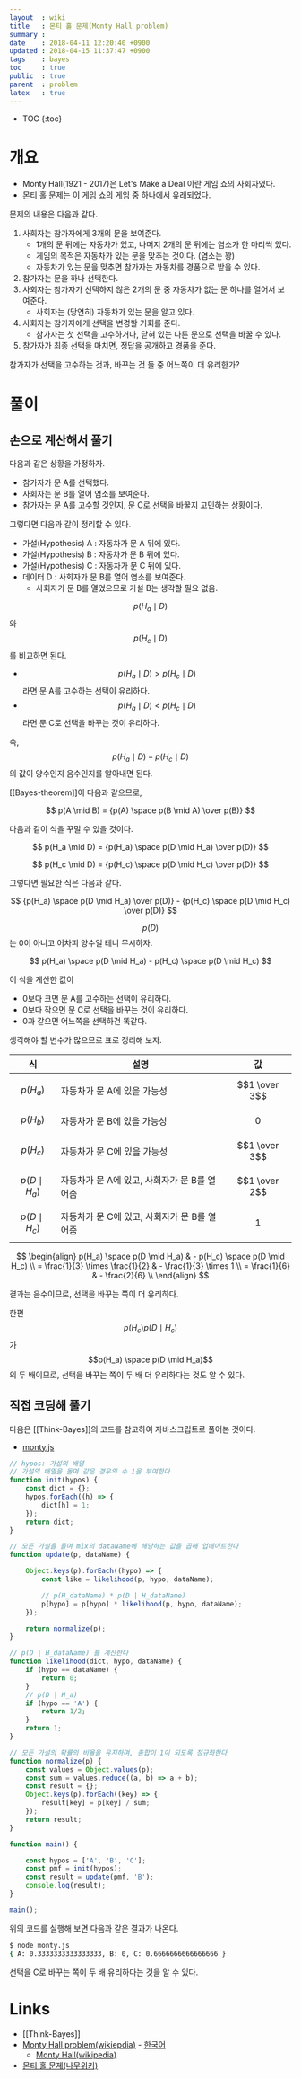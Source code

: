 ```yaml
---
layout  : wiki
title   : 몬티 홀 문제(Monty Hall problem)
summary : 
date    : 2018-04-11 12:20:40 +0900
updated : 2018-04-15 11:37:47 +0900
tags    : bayes
toc     : true
public  : true
parent  : problem
latex   : true
---
```

* TOC
{:toc}

# 개요

* Monty Hall(1921 - 2017)은 Let's Make a Deal 이란 게임 쇼의 사회자였다.
* 몬티 홀 문제는 이 게임 쇼의 게임 중 하나에서 유래되었다.

문제의 내용은 다음과 같다.

1. 사회자는 참가자에게 3개의 문을 보여준다.
    * 1개의 문 뒤에는 자동차가 있고, 나머지 2개의 문 뒤에는 염소가 한 마리씩 있다.
    * 게임의 목적은 자동차가 있는 문을 맞추는 것이다.  (염소는 꽝)
    * 자동차가 있는 문을 맞추면 참가자는 자동차를 경품으로 받을 수 있다.
2. 참가자는 문을 하나 선택한다.
3. 사회자는 참가자가 선택하지 않은 2개의 문 중 자동차가 없는 문 하나를 열어서 보여준다.
    * 사회자는 (당연히) 자동차가 있는 문을 알고 있다.
4. 사회자는 참가자에게 선택을 변경할 기회를 준다.
    * 참가자는 첫 선택을 고수하거나, 닫혀 있는 다른 문으로 선택을 바꿀 수 있다. 
5. 참가자가 최종 선택을 마치면, 정답을 공개하고 경품을 준다.

>
참가자가 선택을 고수하는 것과, 바꾸는 것 둘 중 어느쪽이 더 유리한가?

# 풀이

## 손으로 계산해서 풀기

다음과 같은 상황을 가정하자.

* 참가자가 문 A를 선택했다.
* 사회자는 문 B를 열어 염소를 보여준다.
* 참가자는 문 A를 고수할 것인지, 문 C로 선택을 바꿀지 고민하는 상황이다.

그렇다면 다음과 같이 정리할 수 있다.

* 가설(Hypothesis) A : 자동차가 문 A 뒤에 있다.
* 가설(Hypothesis) B : 자동차가 문 B 뒤에 있다.
* 가설(Hypothesis) C : 자동차가 문 C 뒤에 있다.
* 데이터 D : 사회자가 문 B를 열어 염소를 보여준다.
    * 사회자가 문 B를 열었으므로 가설 B는 생각할 필요 없음.

$$p(H_a \mid D)$$ 와 $$p(H_c \mid D)$$ 를 비교하면 된다.

* $$p(H_a \mid D) \gt p(H_c \mid D)$$ 라면 문 A를 고수하는 선택이 유리하다.
* $$p(H_a \mid D) \lt p(H_c \mid D)$$ 라면 문 C로 선택을 바꾸는 것이 유리하다.

즉, $$p(H_a \mid D) - p(H_c \mid D)$$의 값이 양수인지 음수인지를 알아내면 된다.

[[Bayes-theorem]]이 다음과 같으므로,

$$ p(A \mid B) = {p(A) \space p(B \mid A) \over p(B)} $$

다음과 같이 식을 꾸밀 수 있을 것이다.

$$ p(H_a \mid D) = {p(H_a) \space p(D \mid H_a) \over p(D)} $$

$$ p(H_c \mid D) = {p(H_c) \space p(D \mid H_c) \over p(D)} $$

그렇다면 필요한 식은 다음과 같다.

$$ {p(H_a) \space p(D \mid H_a) \over p(D)} - {p(H_c) \space p(D \mid H_c) \over p(D)} $$

$$p(D)$$는 0이 아니고 어차피 양수일 테니 무시하자.

$$ p(H_a) \space p(D \mid H_a) - p(H_c) \space p(D \mid H_c) $$

이 식을 계산한 값이

* 0보다 크면 문 A를 고수하는 선택이 유리하다.
* 0보다 작으면 문 C로 선택을 바꾸는 것이 유리하다.
* 0과 같으면 어느쪽을 선택하건 똑같다.


생각해야 할 변수가 많으므로 표로 정리해 보자.

| 식                | 설명                                         | 값            |
|-------------------|----------------------------------------------|---------------|
| $$p(H_a)$$        | 자동차가 문 A에 있을 가능성                  | $$1 \over 3$$ |
| $$p(H_b)$$        | 자동차가 문 B에 있을 가능성                  | $$0$$         |
| $$p(H_c)$$        | 자동차가 문 C에 있을 가능성                  | $$1 \over 3$$ |
| $$p(D \mid H_a)$$ | 자동차가 문 A에 있고, 사회자가 문 B를 열어줌 | $$1 \over 2$$ |
| $$p(D \mid H_c)$$ | 자동차가 문 C에 있고, 사회자가 문 B를 열어줌 | $$1$$         |

$$
\begin{align}
p(H_a) \space p(D \mid H_a) & - p(H_c) \space p(D \mid H_c) \\
= \frac{1}{3} \times \frac{1}{2} & - \frac{1}{3} \times 1 \\
= \frac{1}{6} & - \frac{2}{6} \\
\end{align}
$$

결과는 음수이므로, 선택을 바꾸는 쪽이 더 유리하다.

한편 $$p(H_c)p(D \mid H_c)$$가 $$p(H_a) \space p(D \mid H_a)$$의 두 배이므로, 선택을 바꾸는 쪽이 두 배 더 유리하다는 것도 알 수 있다.


## 직접 코딩해 풀기

다음은 [[Think-Bayes]]의 코드를 참고하여 자바스크립트로 풀어본 것이다.

* [monty.js](https://github.com/johngrib/think-bayes-study/blob/master/code/monty.js )

```javascript
// hypos: 가설의 배열
// 가설의 배열을 돌며 같은 경우의 수 1을 부여한다
function init(hypos) {
    const dict = {};
    hypos.forEach((h) => {
        dict[h] = 1;
    });
    return dict;
}

// 모든 가설을 돌며 mix의 dataName에 해당하는 값을 곱해 업데이트한다
function update(p, dataName) {

    Object.keys(p).forEach((hypo) => {
        const like = likelihood(p, hypo, dataName);

        // p(H_dataName) * p(D | H_dataName)
        p[hypo] = p[hypo] * likelihood(p, hypo, dataName);
    });

    return normalize(p);
}

// p(D | H_dataName) 를 계산한다
function likelihood(dict, hypo, dataName) {
    if (hypo == dataName) {
        return 0;
    }
    // p(D | H_a)
    if (hypo == 'A') {
        return 1/2;
    }
    return 1;
}

// 모든 가설의 확률의 비율을 유지하며, 총합이 1이 되도록 정규화한다
function normalize(p) {
    const values = Object.values(p);
    const sum = values.reduce((a, b) => a + b);
    const result = {};
    Object.keys(p).forEach((key) => {
        result[key] = p[key] / sum;
    });
    return result;
}

function main() {

    const hypos = ['A', 'B', 'C'];
    const pmf = init(hypos);
    const result = update(pmf, 'B');
    console.log(result);
}

main();
```

위의 코드를 실행해 보면 다음과 같은 결과가 나온다.

```bash
$ node monty.js
{ A: 0.3333333333333333, B: 0, C: 0.6666666666666666 }
```

선택을 C로 바꾸는 쪽이 두 배 유리하다는 것을 알 수 있다.




# Links

* [[Think-Bayes]]
* [Monty Hall problem(wikiepdia)](https://en.wikipedia.org/wiki/Monty_Hall_problem ) - [한국어](https://ko.wikipedia.org/wiki/%EB%AA%AC%ED%8B%B0_%ED%99%80_%EB%AC%B8%EC%A0%9C )
    * [Monty Hall(wikipedia)](https://en.wikipedia.org/wiki/Monty_Hall )
* [몬티 홀 문제(나무위키)](https://namu.wiki/w/%EB%AA%AC%ED%8B%B0%20%ED%99%80%20%EB%AC%B8%EC%A0%9C )
